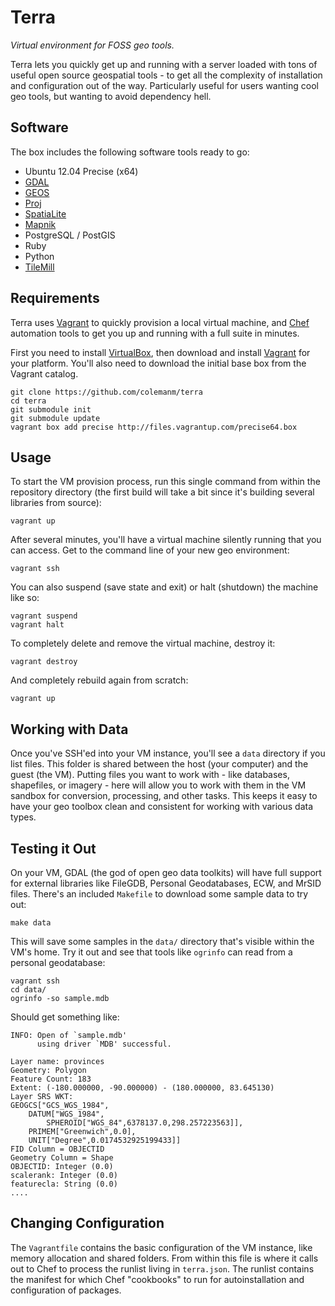 # Terra

_Virtual environment for FOSS geo tools._

Terra lets you quickly get up and running with a server loaded with tons of useful open source geospatial tools - to get all the complexity of installation and configuration out of the way. Particularly useful for users wanting cool geo tools, but wanting to avoid dependency hell.

## Software

The box includes the following software tools ready to go:

* Ubuntu 12.04 Precise (x64)
* [GDAL](http://www.gdal.org/)
* [GEOS](http://trac.osgeo.org/geos/)
* [Proj](http://trac.osgeo.org/proj/)
* [SpatiaLite](http://www.gaia-gis.it/gaia-sins/)
* [Mapnik](http://mapnik.org/)
* PostgreSQL / PostGIS
* Ruby
* Python
* [TileMill](http://mapbox.com/tilemill)

## Requirements

Terra uses [Vagrant](http://vagrantup.com/) to quickly provision a local virtual machine, and [Chef](http://www.opscode.com/chef/) automation tools to get you up and running with a full suite in minutes.

First you need to install [VirtualBox](https://www.virtualbox.org/wiki/Downloads), then download and install [Vagrant](http://downloads.vagrantup.com/) for your platform. You'll also need to download the initial base box from the Vagrant catalog.

```shell
git clone https://github.com/colemanm/terra
cd terra
git submodule init
git submodule update
vagrant box add precise http://files.vagrantup.com/precise64.box
```

## Usage

To start the VM provision process, run this single command from within the repository directory (the first build will take a bit since it's building several libraries from source):

    vagrant up

After several minutes, you'll have a virtual machine silently running that you can access. Get to the command line of your new geo environment:

    vagrant ssh

You can also suspend (save state and exit) or halt (shutdown) the machine like so:

    vagrant suspend
    vagrant halt

To completely delete and remove the virtual machine, destroy it:

    vagrant destroy

And completely rebuild again from scratch:

    vagrant up

## Working with Data

Once you've SSH'ed into your VM instance, you'll see a `data` directory if you list files. This folder is shared between the host (your computer) and the guest (the VM). Putting files you want to work with - like databases, shapefiles, or imagery - here will allow you to work with them in the VM sandbox for conversion, processing, and other tasks. This keeps it easy to have your geo toolbox clean and consistent for working with various data types.

## Testing it Out

On your VM, GDAL (the god of open geo data toolkits) will have full support for external libraries like FileGDB, Personal Geodatabases, ECW, and MrSID files. There's an included `Makefile` to download some sample data to try out:

    make data

This will save some samples in the `data/` directory that's visible within the VM's home. Try it out and see that tools like `ogrinfo` can read from a personal geodatabase:

```shell
vagrant ssh
cd data/
ogrinfo -so sample.mdb
```

Should get something like:

```shell
INFO: Open of `sample.mdb'
      using driver `MDB' successful.

Layer name: provinces
Geometry: Polygon
Feature Count: 183
Extent: (-180.000000, -90.000000) - (180.000000, 83.645130)
Layer SRS WKT:
GEOGCS["GCS_WGS_1984",
    DATUM["WGS_1984",
        SPHEROID["WGS_84",6378137.0,298.257223563]],
    PRIMEM["Greenwich",0.0],
    UNIT["Degree",0.0174532925199433]]
FID Column = OBJECTID
Geometry Column = Shape
OBJECTID: Integer (0.0)
scalerank: Integer (0.0)
featurecla: String (0.0)
....
```

## Changing Configuration

The `Vagrantfile` contains the basic configuration of the VM instance, like memory allocation and shared folders. From within this file is where it calls out to Chef to process the runlist living in `terra.json`. The runlist contains the manifest for which Chef "cookbooks" to run for autoinstallation and configuration of packages.